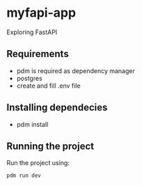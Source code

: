 # myfapi-app
Exploring FastAPI

## Requirements
- pdm is required as dependency manager
- postgres
- create and fill .env file

## Installing dependecies
- pdm install

## Running the project
Run the project using:
```bash
pdm run dev
```
